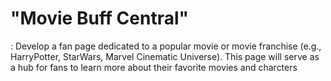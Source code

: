 # "Movie Buff Central"
 : Develop a fan page dedicated to a popular movie or movie franchise (e.g., HarryPotter, StarWars, Marvel Cinematic Universe). This page will serve as a hub for fans to learn more about their favorite movies and charcters
